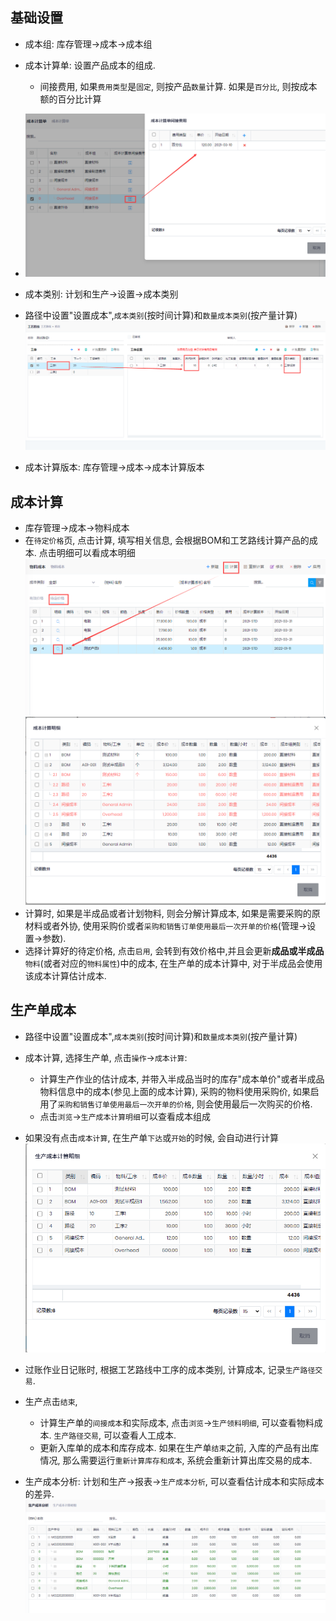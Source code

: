 ﻿## 基础设置
- 成本组: 库存管理->成本->成本组
- 成本计算单: 设置产品成本的组成. 
    - 间接费用, 如果`费用类型`是`固定`, 则按产品`数量`计算. 如果是`百分比`, 则按成本额的百分比计算
    
- ![Costsheet](../images/Production/costsheet.png)

- 成本类别: 计划和生产->设置->成本类别
- 路径中设置"设置成本",`成本类别`(按时间计算)和`数量成本类别`(按产量计算)
![Route Cost](../images/Production/route-cost.png)
- 成本计算版本: 库存管理->成本->成本计算版本

## 成本计算
- 库存管理->成本->物料成本
- 在`待定价格`页, 点击计算, 填写相关信息, 会根据BOM和工艺路线计算产品的成本. 点击明细可以看成本明细
![Cost Calc](../images/Production/cost-calc.png)
![Cost Calc Detail](../images/Production/cost-calc-detail.png)
- 计算时, 如果是半成品或者计划物料, 则会分解计算成本, 如果是需要采购的原材料或者外协, 使用采购价或者`采购和销售订单使用最后一次开单的价格`(管理->设置->参数). 
- 选择计算好的待定价格, 点击`启用`, 会转到有效价格中,并且会更新**成品或半成品**`物料`(或者对应的`物料属性`)中的成本, 在生产单的成本计算中, 对于半成品会使用该成本计算估计成本.

## 生产单成本

- 路径中设置"设置成本",`成本类别`(按时间计算)和`数量成本类别`(按产量计算)
- 成本计算, 选择生产单, 点击`操作`->`成本计算`:
    - 计算生产作业的估计成本, 并带入半成品当时的库存"成本单价"或者半成品物料信息中的成本(参见上面的成本计算), 采购的物料使用采购价, 如果启用了`采购和销售订单使用最后一次开单的价格`, 则会使用最后一次购买的价格. 
    - 点击`浏览`->`生产成本计算明细`可以查看成本组成
- 如果没有点击`成本计算`, 在生产单`下达`或`开始`的时候, 会自动进行计算
![Est Cost](../images/Production/est-cost.png)

- 过账作业日记账时, 根据工艺路线中工序的成本类别, 计算成本, 记录`生产路径交易`.
- 生产点击`结束`,
    - 计算生产单的`间接成本`和实际成本, 点击`浏览`->`生产领料明细`, 可以查看物料成本. `生产路径交易`, 可以查看人工成本. 
    - 更新入库单的成本和库存成本. 如果在生产单`结束`之前, 入库的产品有出库情况, 那么需要运行`重新计算库存和成本`, 系统会重新计算出库交易的成本.
- 生产成本分析: 计划和生产->报表->`生产成本分析`, 可以查看估计成本和实际成本的差异.
![Cost Compare](../images/Production/cost-compare.png)